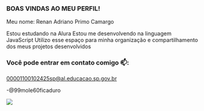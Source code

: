 ### BOAS VINDAS AO MEU PERFIL!

Meu nome: Renan Adriano Primo Camargo

Estou estudando na Alura
Estou me desenvolvendo na linguagem JavaScript
Utilizo esse espaço para minha organização e compartilhamento dos meus projetos desenvolvidos

### Você pode entrar em contato comigo 📫:

00001100102425sp@al.educacao.sp.gov.br

-@99mole60ficaduro

![](https://media.tenor.com/hW_mTYy_zS4AAAAi/gojo-satoru.gif)
